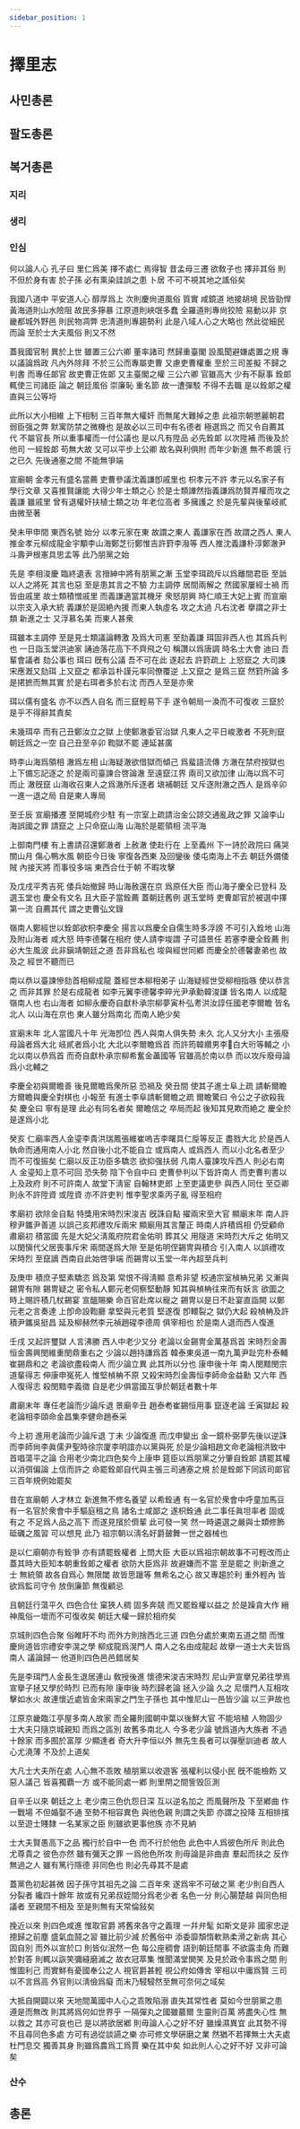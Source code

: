 ```yaml
---
sidebar_position: 1
---
```


# 擇里志

## 사민총론

## 팔도총론

## 복거총론

### 지리

### 생리

### 인심

何以論人心 孔子曰 里仁爲美 擇不處仁 焉得智 昔孟母三遷 欲敎子也 擇非其俗 則不但於身有害 於子孫 必有熏染詿誤之患 卜居 不可不視其地之謠俗矣 

我國八道中 平安道人心 醇厚爲上 次則慶尙道風俗 質實 咸鏡道 地接胡境 民皆勁悍 黃海道則山水險阻 故民多獰暴 江原道則峽氓多蠢 全羅道則專尙狡險 易動以非 京畿都城外野邑 則民物凋弊 忠淸道則專趨勢利 此是八域人心之大略也 然此從細民而論 至於士大夫風俗 則又不然 

蓋我國官制 異於上世 雖置三公六卿 董率諸司 然歸重臺閣 設風聞避嫌處置之規 專以議論爲政 凡內外除拜 不於三公而專屬吏曹 又慮吏曹權重 至於三司差擬 不歸之判書 而專任郞官 故吏曹正佐郞 又主臺閣之權 三公六卿 官雖高大 少有不厭事 銓郞 輒使三司諸臣 論之 朝廷風俗 崇廉恥 重名節 故一遭彈駁 不得不去職 是以銓郞之權 直與三公等埒

此所以大小相維 上下相制 三百年無大權奸 而無尾大難掉之患 此祖宗朝懲麗朝君弱臣强之弊 默寓防禁之微機也 是故必以三司中有名德者 極選爲之 而又令自薦其代 不屬官長 所以重事權而一付公議也 是以凡有陞品 必先銓郞 以次陞補 而後及於他司 一經銓郞 苟無大故 又可以平步上公卿 故名與利俱附 而年少新進 無不希覬 行之已久 先後通塞之間 不能無爭端 

宣廟朝 金孝元有盛名當薦 吏曹參議沈義謙卽戚里也 枳孝元不許 孝元以名家子有學行文章 又喜推賢讓能 大得少年士類之心 於是士類譁然指義謙爲防賢弄權而攻之 義謙 雖戚里 曾有退權奸扶植士類之功 年老位高者 多擁護之 於是先輩與後輩岐貳 由微至著 

癸未甲申間 東西名號 始分 以孝元家在東 故謂之東人 義謙家在西 故謂之西人 東人推金孝元柳成龍金宇顒李山海鄭芝衍鄭惟吉許篈李潑等 西人推沈義謙朴淳鄭澈尹斗壽尹根憲具思孟等 此乃朋黨之始 

先是 李相浚慶 臨終遺表 言搢紳中將有朋黨之漸 玉堂李珥疏斥以爲離間君臣 至詆以人之將死 其言也惡 至是患其言之不驗 力主調停 居間兩解之 然國家屢經士禍 而皆由戚里 故士類積憎戚里 而義謙適當其機牙 衆怒朋興 時仁順王大妃上賓 而宣廟以宗支入承大統 義謙於是固絶內援 而東人執虛名 攻之太過 凡右沈者 擧謂之非士類 新進之士 又浮慕名美 而東人甚衆 

珥雖本主調停 至是見士類議論轉激 及爲大司憲 至劾義謙 珥固非西人也 其爲兵判也 一日詣玉堂洪迪家 誦迪落花高下不齊飛之句 稱讚以爲唐調 時名士大會 迪曰 吾輩會議者 劾公事也 珥曰 旣有公議 吾不可在此 遂起去 許篈疏上 上怒竄之 大司諫宋應漑又劾珥  上又竄之 都承旨朴謹元率同僚覆逆 上又竄之 是爲三竄 然篈所論 多是捃摭而無其實 於是右珥者多於右沈 而西人至是亦衆 

珥以儒有盛名 亦不以西人自名 而三竄輕易下手 遂令朝局一渙而不可復收 三竄於是乎不得辭其責矣 

未幾珥卒 而有己丑鄭汝立之獄 上使鄭澈委官治獄 凡東人之平日峻激者 不死則竄 朝廷爲之一空 自己丑至辛卯 鞫獄不罷 連延甚廣 

時李山海爲領相 澈爲左相 山海疑澈欲借獄而傾己 爲蜚語流傳 方澈在禁府按獄也 上下備忘記逐之 於是兩司臺諫合啓論澈 至遠竄江界 兩司又欲加律 山海以爲不可而止 澈旣竄 山海收召東人之爲澈所斥逐者 塡補朝廷 又斥逐附澈之西人 是爲辛卯一進一退之局 自是東人專局 

至壬辰 宣廟播遷 至開城府少駐 有一宗室上疏請治金公諒交通亂政之罪 又論李山海誤國之罪 請竄之 上只命竄山海 山海於是罷領相 流平海 

上御南門樓 有上書請召還鄭澈者 上赦澈 使赴行在 上至義州 下一詩於政院曰 痛哭關山月 傷心鴨水風 朝臣今日後 寧復各西東 及回鑾後 倭屯南海上不去 朝廷外備倭賊 內接天將 而事役多端 東西合仕于朝 不暇攻擊 

及戊戌平秀吉死 倭兵始撤歸 時山海赦還在京 爲原任大臣 而山海子慶全已登科 及選玉堂也 慶全有文名 且大臣子當銓薦 蓋朝廷舊例 選玉堂時 吏曹郞官於被選中擇第一流 自薦其代 謂之吏曹弘文錄 

嶺南人鄭經世以銓郞欲枳李慶全 揚言以爲慶全自儒生時多浮謗 不可引入銓地 山海及附山海者 咸大怒 時李德馨在相府 使人請李埈謂 子可語景任 若塞李慶全銓薦 則必大生風波 此非鎭靖朝廷之道 吾非爲私也 埈與經世同鄕 而慶全於德馨妻弟也 故及之 經世不聽而已

南以恭以臺諫慘劾首相柳成龍 蓋經世本柳相弟子 山海疑經世受柳相指嗾 使以恭言之 而非其罪 於是右成龍者 如李元翼李德馨李晬光尹承勳韓浚謙 皆名南人 以成龍嶺南人也 右山海者 如柳永慶奇自獻朴承宗柳夢寅朴弘耉洪汝諄任國老李爾瞻 皆名北人 以山海在京也 東人雖分爲南北 而南人絶少矣 

宣廟末年 北人當國凡十年 光海卽位 西人與南人俱失勢 未久 北人又分大小 主張廢母論者爲大北 岐貳者爲小北 大北以李爾瞻爲首 而許筠韓纘男李𢜫白大珩等輔之 小北以南以恭爲首 而奇自獻朴承宗柳希奮金藎國等 官雖高於南以恭 而以攻斥廢母論爲小北輔之 

李慶全初與爾瞻善 後見爾瞻爲衆所惡 恐禍及 癸丑間 使其子進士阜上疏 請斬爾瞻 方爾瞻與慶全對棋也 小報至 有進士李阜請斬爾瞻之疏 爾瞻驚曰 令公之子欲殺我矣 慶全曰 寧有是理 此必有同名者矣 爾瞻信之 卒局而起 後知其見欺而絶之 慶全於是遂爲小北 

癸亥 仁廟率西人金瑬李貴洪瑞鳳張維崔嗚吉李曙具仁垕等反正 盡戮大北 於是西人執命而通用南人小北 然自後小北不能自立 或爲南人 或爲西人 而以小北名者至少 而不可復振矣 仁廟以反正功臣多驕恣 欲抑强扶弱 凡南人臺諫攻斥西人 則必右南人 金瑬知上意不可回 恐失勢 陰下令自中曰 吏曹參判以下皆許南人 而吏曹判書以上及政府 則不可許南人 故堂下淸宦 自翰林吏郎 上至吏議吏參 與西人同仕 至亞卿 則永不許陞資 或陞資 亦不許吏判 惟李聖求乘丙子亂 得至相府 

孝廟初 欲除金自點 特獎用宋時烈宋浚吉 旣誅自點 擢兩宋至大官 顯廟末年 南人許穆尹鑴尹善道 以誤己亥邦禮攻斥兩宋 顯廟用其言釐正 時南人許積爲相 仍受顧命 肅廟初 積當國 先是大妃父淸風府院君金佑明 葬其父 用隧道 宋時烈大斥之 佑明又以閔愼代父居喪事斥宋 兩間遂爲大隙 至是佑明侄錫冑與積合 引入南人 以誤禮攻宋時烈 至竄謫 西南自此始啓爭端 而錫冑以玉堂一年內超至兵判 

及庚申 積庶子堅素驕恣 爲及第 常恨不得淸顯 意希非望 校通宗室楨柟兄弟 又漸與錫冑有隙 錫冑疑之 密令私人鄭元老伺察堅動靜 知其與楨柟往來而有妖言 欲圖之 時上賜許積几杖錫宴 宣醞賜樂 命百官赴席以寵之 錫冑以是日不赴宴直詣闕 以鄭元老之言奏達 上卽命設鞫廳 拿堅與元老質 堅遂復 卽轘裂之 獄仍大起 殺楨柟及許積尹鑴吳挺昌 延及柳赫然李元禎趙䃏李德周 俱宰相也 於是南人退而西人復進 

壬戌 又起許璽獄 人言沸勝 西人中老少又分 老論以金錫冑金萬基爲首 宋時烈金壽恒金壽興閔維重閔鼎重右之 少論以趙持謙爲首 韓泰東吳道一南九萬尹趾完朴泰輔崔錫鼎和之 老論欲盡殺南人 而少論立異 此其所以分也 康申後十年 南人閔黯閔宗道輩得志 伸康申冤死人 惟堅楨柟不原 又殺宋時烈金壽恒李師命金益勳 又六年 西人復得志 殺閔黯李義徵 自是老少俱當國互爭於朝廷者數十年 

肅廟末年 專任老論而少論斥退 景廟辛丑 趙泰耇崔錫恒用事 竄逐老論 壬寅獄起 殺老論相李頤命金昌集李健命趙泰采 

今上初 進用老論而少論斥退 丁未 少論復進 而戊申變出 金一鏡朴弼夢先後以逆誅 而李師尙李眞儒尹聖時徐宗厦李明誼亦以黨與死 於是少論相趙文命老論相洪致中首唱蕩平之論 合用老少南北四色矣今上康申 筵臣以爲朋黨之分肇自銓郞 請罷其權 以消弭偏論 上信而許之 命罷銓郞自代與主張三司通塞之規 於是銓郞下同該司郞官 三百年規例始罷矣 

昔在宣廟朝 人才林立 新進無不修名養望 以希銓通 有一名官於衆會中呼童加馬豆 有一名官於衆會中手驅庭租之鳥 諸名士咸鄙之 遂枳銓通 此二事任眞坦率者 固或有之 不足爲人品之高下 而遂見擯於儕輩 此可發一笑 然一時遴選之嚴與士類修飾砥礪之風習 可以想見 此乃 祖宗朝以淸名好爵皷舞一世之器械也 

是以仁廟朝亦有銓爭 亦有請罷銓權者 上問大臣 大臣以爲祖宗朝故事不可輕改而止 蓋其時大臣知本朝重銓郞之權者 欲防大臣爲非 故避嫌而不當 至是罷之 則新進之士 無統領 故各自爲心 無限閾 故皆思躐等 無希名之心 故又專趨於利 重外輕內 皆欲爲監司守令 放倒廉節 無復顧忌 

且朝廷行蕩平久 四色合仕 窠狹人稠 固多奔競 而又罷銓權以益之 於是躁貪大作 縉神風俗一壞而不可復收矣 朝廷大權一歸於相府矣 

京城則四色合聚 俗睢盱不均 而外方則捨西北三道 四色分處於東南五道之間 而惟慶尙道皆宗禮安李滉之學 柳成龍爲滉門人 南人之名由成龍起 故擧一道士大夫皆爲南人 議論歸一 他道則四色邑邑錯居矣 

先是李珥門人金長生退居連山 敎授後進 懷德宋浚吉宋時烈 尼山尹宣擧兄弟往學焉 宣擧子拯又學於時烈 已而有隙 康申後 時烈歸老論 拯入少論 久之 尼懷門人互相攻擊如水火 故連懷近處皆金宋兩家之門生子孫也 其中惟尼山一邑皆少論 以三尹故也 

江原京畿臨江亭屋多南人故家 而全羅則國朝中葉以後鮮大官 不能培植 人物固少 士大夫只隨京城親知 而爲之區別 故舊多南北人 今多老少論 號爲道內大族者 不過十餘家 而多囿於富厚 少顯達者 奇大升李恒以外 無先生長者可以彈壓訓迪者 故人心尤澆薄 不及於上道矣  

大凡士大夫所在處 人心無不乖敗 植朋黨以收遊客 張權利以侵小民 旣不能檢飭 又惡人議己 皆喜獨覇一方 或不能同處一鄕 則里閈之間訾毁叵測 

自辛壬以來 朝廷之上 老少南三色仇怨日深 互以逆名加之 而風聲所及 下至鄕曲 作一戰場 不但婚娶不通 至勢不相容異色 與他色親 則謂之失節 亦謂之投降 互相排擯 以至遊士賤隸 一名某家之臣 則雖欲更事他族 亦不見納 

士大夫賢愚高下之品 獨行於自中一色 而不行於他色 此色中人爲彼色所斥 則此色尤尊貴之 彼色亦然 雖有彌天之罪 一爲他色所攻 則毋論是非曲直 羣起而扶之 反作無過之人 雖有篤行隱德 非同色也 則必先尋其不是處 

蓋黨色初起甚微 因子孫守其祖先之論 二百年來 遂爲牢不可破之黨 老少則自西人分裂者 纔四十餘年 故或有兄弟叔姪間分爲老少者 名色一分 則心腸楚越 與同色相議者 至親間不相及 至是則無有天常倫敍矣 

挽近以來 則四色咸進 惟取官爵 將舊來各守之義理 一幷弁髦 如斯文是非 國家忠逆 摠歸之前塵 盛氣血鬪之習 雖比前少減 於舊俗中 添委靡頽惰軟熟柔滑之新病 其心固自別 而外以宣於口 則皆似泯然一色 每公座稠會 語到朝廷間事 不欲露圭角 而難於對答 則輒以詼笑彌縫磨滅之 故衣冠萃集 惟聞滿堂閧笑 及見於政令事爲之間 則惟圖利己 而實鮮有憂國奉公之人 視官爵甚輕 視公府如傳舍 宰相以中庸爲賢 三司以不言爲高 外官則以淸儉爲癡 而末乃駸駸然至無可奈何之域矣 

大抵自開闢以來 天地間萬國中人心之乖敗陷溺 直失其常性者 莫如今世朋黨之患 遵是而無改 則其將爲何如世界乎 一隔彈丸之國雖蕞爾 生靈則百萬 將盡失心性 無以救之 其亦可哀也已 是以將欲居鄕 則毋論人心之好不好 雖燥濕異宜 此其勢不得不且尋同色多處 方可有過從談讌之樂 亦可修文學硏磨之業 然猶不若擇無士大夫處 杜門息交 獨善其身 則雖爲農爲工爲賈 樂在其中矣 如此則人心之好不好 又非可論矣

### 산수

## 총론


